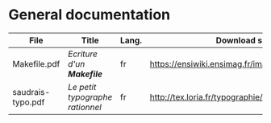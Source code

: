 # General documentation

<!-- For files copyright, see the download source of them. -->


| File | Title | Lang. | Download source |
| --- | --- | --- | --- |
| Makefile.pdf | _Ecriture d'un **Makefile**_ | fr | <https://ensiwiki.ensimag.fr/images/e/eb/Makefile.pdf> |
| saudrais-typo.pdf | _Le petit typographe rationnel_ | fr |  <http://tex.loria.fr/typographie/saudrais-typo.pdf> |

